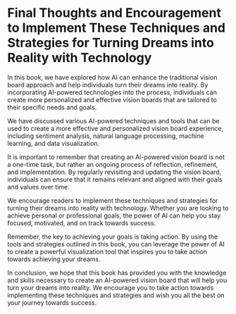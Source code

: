 Final Thoughts and Encouragement to Implement These Techniques and Strategies for Turning Dreams into Reality with Technology
=========================================================================================================================================

In this book, we have explored how AI can enhance the traditional vision board approach and help individuals turn their dreams into reality. By incorporating AI-powered technologies into the process, individuals can create more personalized and effective vision boards that are tailored to their specific needs and goals.

We have discussed various AI-powered techniques and tools that can be used to create a more effective and personalized vision board experience, including sentiment analysis, natural language processing, machine learning, and data visualization.

It is important to remember that creating an AI-powered vision board is not a one-time task, but rather an ongoing process of reflection, refinement, and implementation. By regularly revisiting and updating the vision board, individuals can ensure that it remains relevant and aligned with their goals and values over time.

We encourage readers to implement these techniques and strategies for turning their dreams into reality with technology. Whether you are looking to achieve personal or professional goals, the power of AI can help you stay focused, motivated, and on track towards success.

Remember, the key to achieving your goals is taking action. By using the tools and strategies outlined in this book, you can leverage the power of AI to create a powerful visualization tool that inspires you to take action towards achieving your dreams.

In conclusion, we hope that this book has provided you with the knowledge and skills necessary to create an AI-powered vision board that will help you turn your dreams into reality. We encourage you to take action towards implementing these techniques and strategies and wish you all the best on your journey towards success.
